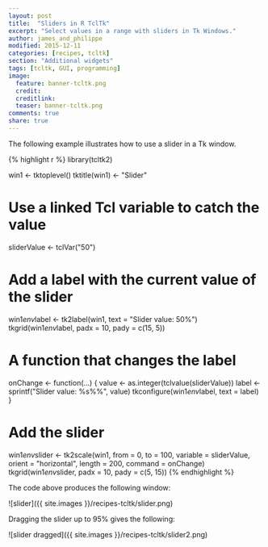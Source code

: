 ```yaml
---
layout: post
title:  "Sliders in R TclTk"
excerpt: "Select values in a range with sliders in Tk Windows."
author: james_and_philippe
modified: 2015-12-11
categories: [recipes, tcltk]
section: "Additional widgets"
tags: [tcltk, GUI, programming]
image:
  feature: banner-tcltk.png
  credit: 
  creditlink: 
  teaser: banner-tcltk.png
comments: true
share: true
---
```


The following example illustrates how to use a slider in a Tk window.


{% highlight r %}
library(tcltk2)

win1 <- tktoplevel()
tktitle(win1) <- "Slider"

# Use a linked Tcl variable to catch the value
sliderValue <- tclVar("50")

# Add a label with the current value of the slider
win1$env$label <- tk2label(win1,
  text = "Slider value: 50%")
tkgrid(win1$env$label, padx = 10, pady = c(15, 5))

# A function that changes the label
onChange <- function(...) {
  value <- as.integer(tclvalue(sliderValue))
  label <- sprintf("Slider value: %s%%", value)
  tkconfigure(win1$env$label, text = label)
}

# Add the slider
win1$env$slider <- tk2scale(win1, from = 0, to = 100,
  variable = sliderValue, orient = "horizontal", length = 200,
  command = onChange)
tkgrid(win1$env$slider, padx = 10, pady = c(5, 15))
{% endhighlight %}

The code above produces the following window:

![slider]({{ site.images }}/recipes-tcltk/slider.png)

Dragging the slider up to 95% gives the following:

![slider dragged]({{ site.images }}/recipes-tcltk/slider2.png)
